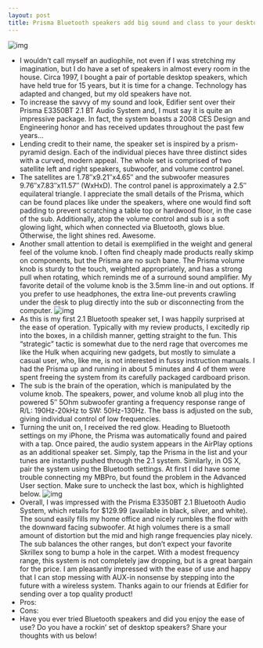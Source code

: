 ```yaml
---
layout: post
title: Prisma Bluetooth speakers add big sound and class to your desktop
---
```

![img](http://media.idownloadblog.com/wp-content/uploads/2012/08/Edifier-Prisma-E3350BT.png)
* I wouldn’t call myself an audiophile, not even if I was stretching my imagination, but I do have a set of speakers in almost every room in the house. Circa 1997, I bought a pair of portable desktop speakers, which have held true for 15 years, but it is time for a change. Technology has adapted and changed, but my old speakers have not.
* To increase the savvy of my sound and look, Edifier sent over their Prisma E3350BT 2.1 BT Audio System and, I must say it is quite an impressive package. In fact, the system boasts a 2008 CES Design and Engineering honor and has received updates throughout the past few years…
* Lending credit to their name, the speaker set is inspired by a prism-pyramid design. Each of the individual pieces have three distinct sides with a curved, modern appeal. The whole set is comprised of two satellite left and right speakers, subwoofer, and volume control panel.
* The satellites are 1.78″x9.21″x4.65″ and the subwoofer measures 9.76″x7.83″x11.57″ (WxHxD). The control panel is approximately a 2.5″ equilateral triangle. I appreciate the small details of the Prisma, which can be found places like under the speakers, where one would find soft padding to prevent scratching a table top or hardwood floor, in the case of the sub. Additionally, atop the volume control and sub is a soft glowing light, which when connected via Bluetooth, glows blue. Otherwise, the light shines red. Awesome.
* Another small attention to detail is exemplified in the weight and general feel of the volume knob. I often find cheaply made products really skimp on components, but the Prisma are no such bane. The Prisma volume knob is sturdy to the touch, weighted appropriately, and has a strong pull when rotating, which reminds me of a surround sound amplifier. My favorite detail of the volume knob is the 3.5mm line-in and out options. If you prefer to use headphones, the extra line-out prevents crawling under the desk to plug directly into the sub or disconnecting from the computer.
![img](http://media.idownloadblog.com/wp-content/uploads/2012/08/Prisma-Vol-Knob.jpg)
* As this is my first 2.1 Bluetooth speaker set, I was happily surprised at the ease of operation. Typically with my review products, I excitedly rip into the boxes, in a childish manner, getting straight to the fun. This “strategic” tactic is somewhat due to the nerd rage that overcomes me like the Hulk when acquiring new gadgets, but mostly to simulate a casual user, who, like me, is not interested in fussy instruction manuals. I had the Prisma up and running in about 5 minutes and 4 of them were spent freeing the system from its carefully packaged cardboard prison.
* The sub is the brain of the operation, which is manipulated by the volume knob. The speakers, power, and volume knob all plug into the powered 5″ 5Ohm subwoofer granting a frequency response range of R/L: 190Hz-20kHz to SW: 50Hz-130Hz. The bass is adjusted on the sub, giving individual control of low frequencies.
* Turning the unit on, I received the red glow. Heading to Bluetooth settings on my iPhone, the Prisma was automatically found and paired with a tap. Once paired, the audio system appears in the AirPlay options as an additional speaker set. Simply, tap the Prisma in the list and your tunes are instantly pushed through the 2.1 system. Similarly, in OS X, pair the system using the Bluetooth settings. At first I did have some trouble connecting my MBPro, but found the problem in the Advanced User section. Make sure to uncheck the last box, which is highlighted below.
![img](http://media.idownloadblog.com/wp-content/uploads/2012/08/OS-X-BT-Settings.png)
* Overall, I was impressed with the Prisma E3350BT 2.1 Bluetooth Audio System, which retails for $129.99 (available in black, silver, and white). The sound easily fills my home office and nicely rumbles the floor with the downward facing subwoofer. At high volumes there is a small amount of distortion but the mid and high range frequencies play nicely. The sub balances the other ranges, but don’t expect your favorite Skrillex song to bump a hole in the carpet. With a modest frequency range, this system is not completely jaw dropping, but is a great bargain for the price. I am pleasantly impressed with the ease of use and happy that I can stop messing with AUX-in nonsense by stepping into the future with a wireless system. Thanks again to our friends at Edifier for sending over a top quality product!
* Pros:
* Cons:
* Have you ever tried Bluetooth speakers and did you enjoy the ease of use? Do you have a rockin’ set of desktop speakers? Share your thoughts with us below!

